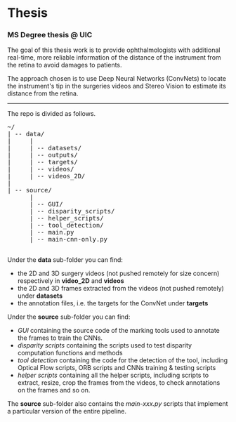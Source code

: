 # Thesis
### MS Degree thesis @ UIC

The goal of this thesis work is to provide ophthalmologists with additional real-time, more reliable information of the
distance of the instrument from the retina to avoid damages to patients.

The approach chosen is to use Deep Neural Networks (ConvNets) to locate the instrument's tip in the surgeries videos and
Stereo Vision to estimate its distance from the retina.

***

The repo is divided as follows.
<pre>
~/
| -- data/
|     |
|     | -- datasets/
|     | -- outputs/
|     | -- targets/
|     | -- videos/
|     | -- videos_2D/
|
| -- source/
      |
      | -- GUI/
      | -- disparity_scripts/
      | -- helper_scripts/
      | -- tool_detection/
      | -- main.py
      | -- main-cnn-only.py

</pre>
Under the **data** sub-folder you can find:
- the 2D and 3D surgery videos (not pushed remotely for size concern) respectively in **video_2D** and **videos** 
- the 2D and 3D frames extracted from the videos (not pushed remotely) under **datasets**
- the annotation files, i.e. the targets for the ConvNet under **targets**

Under the **source** sub-folder you can find:
- _GUI_ containing the source code of the marking tools used to annotate the frames to train the CNNs.
- _disparity scripts_ containing the scripts used to test disparity computation functions and methods
- _tool detection_ containing the code for the detection of the tool, including Optical Flow scripts, ORB scripts and 
CNNs training & testing scripts
- _helper scripts_ containing all the helper scripts, including scripts to extract, resize, crop the frames from the videos,
 to check annotations on the frames and so on.

The **source** sub-folder also contains the _main-xxx.py_ scripts that implement a particular version of the entire pipeline.